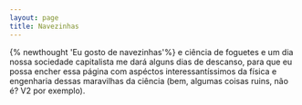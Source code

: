 ```yaml
---
layout: page
title: Navezinhas
---
```


{% newthought 'Eu gosto de navezinhas'%} e ciência de foguetes e um dia nossa sociedade capitalista me dará alguns dias de descanso, para que eu possa encher essa página com aspéctos interessantíssimos da física e engenharia dessas maravilhas da ciência (bem, algumas coisas ruins, não é? V2 por exemplo).